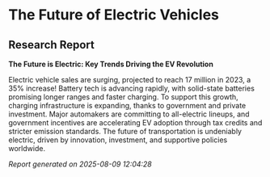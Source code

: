 # The Future of Electric Vehicles
## Research Report

**The Future is Electric: Key Trends Driving the EV Revolution**

Electric vehicle sales are surging, projected to reach 17 million in 2023, a 35% increase! Battery tech is advancing rapidly, with solid-state batteries promising longer ranges and faster charging. To support this growth, charging infrastructure is expanding, thanks to government and private investment. Major automakers are committing to all-electric lineups, and government incentives are accelerating EV adoption through tax credits and stricter emission standards. The future of transportation is undeniably electric, driven by innovation, investment, and supportive policies worldwide.

*Report generated on 2025-08-09 12:04:28*
